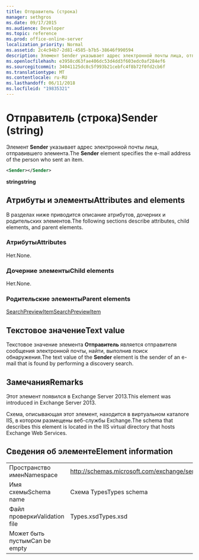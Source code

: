 ```yaml
---
title: Отправитель (строка)
manager: sethgros
ms.date: 09/17/2015
ms.audience: Developer
ms.topic: reference
ms.prod: office-online-server
localization_priority: Normal
ms.assetid: 2c4c94b7-2d81-4585-b7b5-38646f990594
description: Элемент Sender указывает адрес электронной почты лица, отправившего элемента.
ms.openlocfilehash: e3958cd63fae406dc53d4dd3f603edc0af284ef6
ms.sourcegitcommit: 34041125dc8c5f993b21cebfc4f8b72f0fd2cb6f
ms.translationtype: MT
ms.contentlocale: ru-RU
ms.lasthandoff: 06/11/2018
ms.locfileid: "19835321"
---
```

# <a name="sender-string"></a><span data-ttu-id="eb045-103">Отправитель (строка)</span><span class="sxs-lookup"><span data-stu-id="eb045-103">Sender (string)</span></span>

<span data-ttu-id="eb045-104">Элемент **Sender** указывает адрес электронной почты лица, отправившего элемента.</span><span class="sxs-lookup"><span data-stu-id="eb045-104">The **Sender** element specifies the e-mail address of the person who sent an item.</span></span> 
  
```XML
<Sender></Sender>
```

 <span data-ttu-id="eb045-105">**string**</span><span class="sxs-lookup"><span data-stu-id="eb045-105">**string**</span></span>
## <a name="attributes-and-elements"></a><span data-ttu-id="eb045-106">Атрибуты и элементы</span><span class="sxs-lookup"><span data-stu-id="eb045-106">Attributes and elements</span></span>

<span data-ttu-id="eb045-107">В разделах ниже приводится описание атрибутов, дочерних и родительских элементов.</span><span class="sxs-lookup"><span data-stu-id="eb045-107">The following sections describe attributes, child elements, and parent elements.</span></span>
  
### <a name="attributes"></a><span data-ttu-id="eb045-108">Атрибуты</span><span class="sxs-lookup"><span data-stu-id="eb045-108">Attributes</span></span>

<span data-ttu-id="eb045-109">Нет.</span><span class="sxs-lookup"><span data-stu-id="eb045-109">None.</span></span>
  
### <a name="child-elements"></a><span data-ttu-id="eb045-110">Дочерние элементы</span><span class="sxs-lookup"><span data-stu-id="eb045-110">Child elements</span></span>

<span data-ttu-id="eb045-111">Нет.</span><span class="sxs-lookup"><span data-stu-id="eb045-111">None.</span></span>
  
### <a name="parent-elements"></a><span data-ttu-id="eb045-112">Родительские элементы</span><span class="sxs-lookup"><span data-stu-id="eb045-112">Parent elements</span></span>

[<span data-ttu-id="eb045-113">SearchPreviewItem</span><span class="sxs-lookup"><span data-stu-id="eb045-113">SearchPreviewItem</span></span>](searchpreviewitem.md)
  
## <a name="text-value"></a><span data-ttu-id="eb045-114">Текстовое значение</span><span class="sxs-lookup"><span data-stu-id="eb045-114">Text value</span></span>

<span data-ttu-id="eb045-115">Текстовое значение элемента **Отправитель** является отправителя сообщения электронной почты, найти, выполнив поиск обнаружения.</span><span class="sxs-lookup"><span data-stu-id="eb045-115">The text value of the **Sender** element is the sender of an e-mail that is found by performing a discovery search.</span></span> 
  
## <a name="remarks"></a><span data-ttu-id="eb045-116">Замечания</span><span class="sxs-lookup"><span data-stu-id="eb045-116">Remarks</span></span>

<span data-ttu-id="eb045-117">Этот элемент появился в Exchange Server 2013.</span><span class="sxs-lookup"><span data-stu-id="eb045-117">This element was introduced in Exchange Server 2013.</span></span>
  
<span data-ttu-id="eb045-118">Схема, описывающая этот элемент, находится в виртуальном каталоге IIS, в котором размещены веб-службы Exchange.</span><span class="sxs-lookup"><span data-stu-id="eb045-118">The schema that describes this element is located in the IIS virtual directory that hosts Exchange Web Services.</span></span>
  
## <a name="element-information"></a><span data-ttu-id="eb045-119">Сведения об элементе</span><span class="sxs-lookup"><span data-stu-id="eb045-119">Element information</span></span>

|||
|:-----|:-----|
|<span data-ttu-id="eb045-120">Пространство имен</span><span class="sxs-lookup"><span data-stu-id="eb045-120">Namespace</span></span>  <br/> |http://schemas.microsoft.com/exchange/services/2006/types  <br/> |
|<span data-ttu-id="eb045-121">Имя схемы</span><span class="sxs-lookup"><span data-stu-id="eb045-121">Schema name</span></span>  <br/> |<span data-ttu-id="eb045-122">Схема Types</span><span class="sxs-lookup"><span data-stu-id="eb045-122">Types schema</span></span>  <br/> |
|<span data-ttu-id="eb045-123">Файл проверки</span><span class="sxs-lookup"><span data-stu-id="eb045-123">Validation file</span></span>  <br/> |<span data-ttu-id="eb045-124">Types.xsd</span><span class="sxs-lookup"><span data-stu-id="eb045-124">Types.xsd</span></span>  <br/> |
|<span data-ttu-id="eb045-125">Может быть пустым</span><span class="sxs-lookup"><span data-stu-id="eb045-125">Can be empty</span></span>  <br/> ||
   

